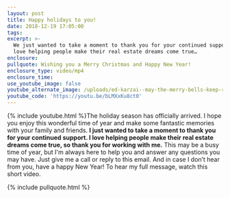 ```yaml
---
layout: post
title: Happy holidays to you!
date: 2018-12-19 17:05:00
tags:
excerpt: >-
  We just wanted to take a moment to thank you for your continued support. We
  love helping people make their real estate dreams come true…
enclosure:
pullquote: Wishing you a Merry Christmas and Happy New Year!
enclosure_type: video/mp4
enclosure_time:
use_youtube_image: false
youtube_alternate_image: /uploads/ed-karzai--may-the-merry-bells-keep-ringing-youtube.jpg
youtube_code: 'https://youtu.be/bLMXxKu8ct0'
---
```


{% include youtube.html %}The holiday season has officially arrived. I hope you enjoy this wonderful time of year and make some fantastic memories with your family and friends. **I just wanted to take a moment to thank you for your continued support. I love helping people make their real estate dreams come true, so thank you for working with me.** This may be a busy time of year, but I'm always here to help you and answer any questions you may have. Just give me a call or reply to this email. And in case I don’t hear from you, have a happy New Year! To hear my full message, watch this short video.

{% include pullquote.html %}